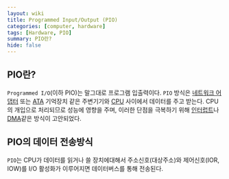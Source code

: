 ```yaml
---
layout: wiki
title: Programmed Input/Output (PIO)
categories: [computer, hardware]
tags: [Hardware, PIO]
summary: PIO란?
hide: false
---
```


## PIO란?

`Programmed I/O`(이하 PIO)는 말그대로 프로그램 입출력이다. `PIO` 방식은 [네트워크 어댑터]() 또는 [ATA]() 기억장치 같은 주변기기와 [CPU]() 사이에서 데이터를 주고 받는다.
CPU의 개입으로 처리되므로 성능에 영향을 주며, 이러한 단점을 극복하기 위해 [인터럽트](/wiki/interrupt)나 [DMA](/wiki/direct-memory-access)같은 방식이 고안되었다.


## PIO의 데이터 전송방식

`PIO`는 CPU가 데이터를 읽거나 쓸 장치에대해서 주소신호(대상주소)와 제어신호(IOR, IOW)를 I/O 활성화가 이루어지면 데이터버스를 통해 전송된다. 
